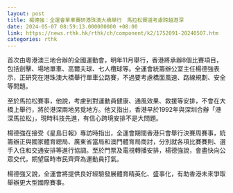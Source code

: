 ```yaml
---
layout: post
title: 楊德強：全運會單車賽研港珠澳大橋舉行　馬拉松賽道考慮跨越港深
date: 2024-05-07 08:59:13.000000000 +08:00
link: https://news.rthk.hk/rthk/ch/component/k2/1752091-20240507.htm
categories: rthk
---
```


首次由粵港澳三地合辦的全國運動會，明年11月舉行，香港將承辦8個比賽項目，包括劍擊、場地單車、高爾夫球、七人欖球等。全運會統籌辦公室主任楊德強表示，正研究在港珠澳大橋舉行單車公路賽，不過要考慮橋面風速、路線規劃、安全等問題。

至於馬拉松賽事，他說，考慮到對運動員健康、通風效果、救援等安排，不會在大橋上舉行，將於港深兩地另覓地方。他又指出，香港早於1992年與深圳合辦「港深馬拉松」，現時科技先進，有信心跨境安排不是大問題。

楊德強在接受《星島日報》專訪時指出，全運會期間香港只會舉行決賽周賽事，統籌辦正與國家體育總局、廣東省當局和澳門體育局商討，分別就各項比賽賽則、選手入住和交通安排等進行協調。至於門票及電視轉播安排，楊德強說，會盡快向公眾交代，期望屆時市民齊齊為運動員打氣。 

楊德強又說，全運會將提供良好經驗發展體育精英化、盛事化，有助香港未來爭取舉辦更大型國際賽事。
